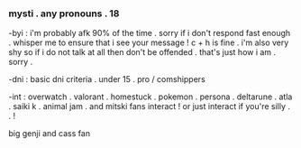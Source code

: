 ### mysti . any pronouns . 18

-byi : i'm probably afk 90% of the time . sorry if i don't respond fast enough . whisper me to ensure that i see your message ! c + h is fine . i'm also very shy so if i do not talk at all then don't be offended . that's just how i am . sorry .

-dni : basic dni criteria . under 15 . pro / comshippers 

-int : overwatch . valorant . homestuck . pokemon . persona . deltarune . atla . saiki k . animal jam . and mitski fans interact ! or just interact if you're silly . . !

 big genji and cass fan
